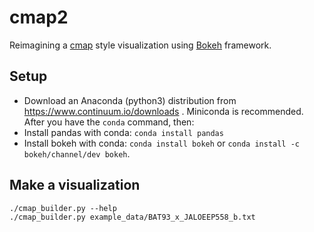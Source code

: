 # cmap2
Reimagining a [cmap](http://soybase.org/cmap/cgi-bin/cmap/viewer?data_source=sbt_cmap;ref_map_set_aid=GmComposite2003&ref_map_aids=GmComposite2003_K&comparative_map_left=GmConsensus40_K;highlight=%22Seed%20oil%201-2%22) style visualization using [Bokeh](http://bokeh.pydata.org/en/latest/) framework.
## Setup
* Download an Anaconda (python3) distribution from  https://www.continuum.io/downloads . Miniconda is recommended. After you have the `conda` command, then:
* Install pandas with conda: `conda install pandas`
* Install bokeh with conda: `conda install bokeh` or `conda install -c bokeh/channel/dev bokeh`.

## Make a visualization
```
./cmap_builder.py --help
./cmap_builder.py example_data/BAT93_x_JALOEEP558_b.txt
```
